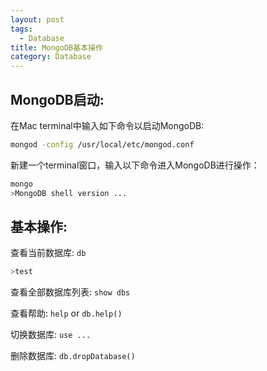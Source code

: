 ```yaml
---
layout: post
tags:
  - Database
title: MongoDB基本操作
category: Database
---
```



## MongoDB启动:
在Mac terminal中输入如下命令以启动MongoDB:
```bash
mongod -config /usr/local/etc/mongod.conf
```

新建一个terminal窗口，输入以下命令进入MongoDB进行操作：
```bash
mongo
>MongoDB shell version ...
```

## 基本操作:
查看当前数据库: `db`
```bash
>test
```
查看全部数据库列表: `show dbs`

查看帮助: `help` or `db.help()`

切换数据库: `use ...`

删除数据库: `db.dropDatabase()`



